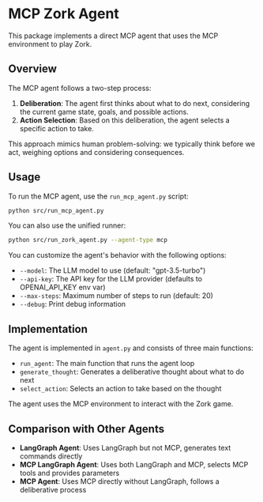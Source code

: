# MCP Zork Agent

This package implements a direct MCP agent that uses the MCP environment to play Zork.

## Overview

The MCP agent follows a two-step process:

1. **Deliberation**: The agent first thinks about what to do next, considering the current game state, goals, and possible actions.
2. **Action Selection**: Based on this deliberation, the agent selects a specific action to take.

This approach mimics human problem-solving: we typically think before we act, weighing options and considering consequences.

## Usage

To run the MCP agent, use the `run_mcp_agent.py` script:

```bash
python src/run_mcp_agent.py
```

You can also use the unified runner:

```bash
python src/run_zork_agent.py --agent-type mcp
```

You can customize the agent's behavior with the following options:

- `--model`: The LLM model to use (default: "gpt-3.5-turbo")
- `--api-key`: The API key for the LLM provider (defaults to OPENAI_API_KEY env var)
- `--max-steps`: Maximum number of steps to run (default: 20)
- `--debug`: Print debug information

## Implementation

The agent is implemented in `agent.py` and consists of three main functions:

- `run_agent`: The main function that runs the agent loop
- `generate_thought`: Generates a deliberative thought about what to do next
- `select_action`: Selects an action to take based on the thought

The agent uses the MCP environment to interact with the Zork game.

## Comparison with Other Agents

- **LangGraph Agent**: Uses LangGraph but not MCP, generates text commands directly
- **MCP LangGraph Agent**: Uses both LangGraph and MCP, selects MCP tools and provides parameters
- **MCP Agent**: Uses MCP directly without LangGraph, follows a deliberative process
